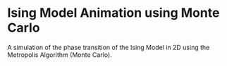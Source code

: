 # Ising Model Animation using Monte Carlo

A simulation of the phase transition of the Ising Model in 2D using the Metropolis Algorithm (Monte Carlo).
